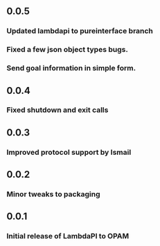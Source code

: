 0.0.5
-----
### Updated lambdapi to pureinterface branch
### Fixed a few json object types bugs.
### Send goal information in simple form.

0.0.4
-----
### Fixed shutdown and exit calls

0.0.3
-----
### Improved protocol support by Ismail

0.0.2
-----
### Minor tweaks to packaging

0.0.1
-----
### Initial release of LambdaPI to OPAM
